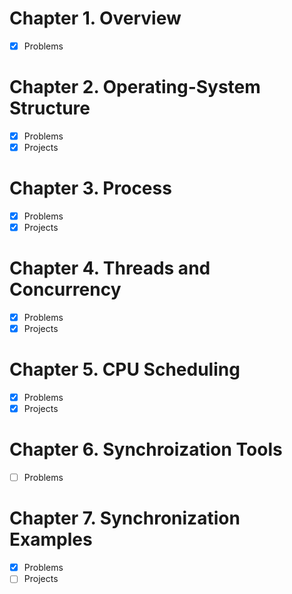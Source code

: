 # Chapter 1. Overview

- [x] Problems

# Chapter 2. Operating-System Structure

- [x] Problems 
- [x] Projects 

# Chapter 3. Process

- [x] Problems 
- [x] Projects 

# Chapter 4. Threads and Concurrency

- [x] Problems 
- [x] Projects

# Chapter 5. CPU Scheduling

- [x] Problems 
- [x] Projects

# Chapter 6. Synchroization Tools

- [ ] Problems 

# Chapter 7. Synchronization Examples

- [x] Problems 
- [ ] Projects
